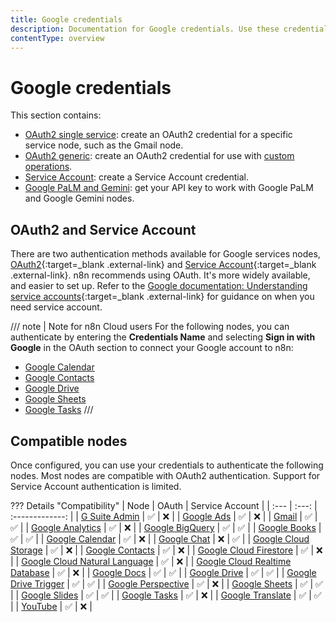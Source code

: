 ```yaml
---
title: Google credentials
description: Documentation for Google credentials. Use these credentials to authenticate Google in n8n, a workflow automation platform.
contentType: overview
---
```


# Google credentials

This section contains:

* [OAuth2 single service](/integrations/builtin/credentials/google/oauth-single-service/): create an OAuth2 credential for a specific service node, such as the Gmail node.
* [OAuth2 generic](/integrations/builtin/credentials/google/oauth-generic/): create an OAuth2 credential for use with [custom operations](/integrations/custom-operations/).
* [Service Account](/integrations/builtin/credentials/google/service-account/): create a Service Account credential.
* [Google PaLM and Gemini](/integrations/builtin/credentials/google/googleai/): get your API key to work with Google PaLM and Google Gemini nodes.


## OAuth2 and Service Account

There are two authentication methods available for Google services nodes, [OAuth2](https://developers.google.com/identity/protocols/oauth2){:target=_blank .external-link} and [Service Account](https://cloud.google.com/iam/docs/understanding-service-accounts){:target=_blank .external-link}. n8n recommends using OAuth. It's more widely available, and easier to set up. Refer to the [Google documentation: Understanding service accounts](https://cloud.google.com/iam/docs/understanding-service-accounts){:target=_blank .external-link} for guidance on when you need service account.

/// note | Note for n8n Cloud users
For the following nodes, you can authenticate by entering the **Credentials Name** and selecting **Sign in with Google** in the OAuth section to connect your Google account to n8n:

* [Google Calendar](/integrations/builtin/app-nodes/n8n-nodes-base.googlecalendar/)
* [Google Contacts](/integrations/builtin/app-nodes/n8n-nodes-base.googlecontacts/)
* [Google Drive](/integrations/builtin/app-nodes/n8n-nodes-base.googledrive/)
* [Google Sheets](/integrations/builtin/app-nodes/n8n-nodes-base.googlesheets/)
* [Google Tasks](/integrations/builtin/app-nodes/n8n-nodes-base.googletasks/)
///

## Compatible nodes

Once configured, you can use your credentials to authenticate the following nodes. Most nodes are compatible with OAuth2 authentication. Support for Service Account authentication is limited.

??? Details "Compatibility"
	| Node | OAuth | Service Account |
	| :--- | :---: | :-------------: |
	| [G Suite Admin](/integrations/builtin/app-nodes/n8n-nodes-base.gsuiteadmin/) | :white_check_mark: | :x: |
	| [Google Ads](/integrations/builtin/app-nodes/n8n-nodes-base.googleads/) | :white_check_mark: | :x: |
	| [Gmail](/integrations/builtin/app-nodes/n8n-nodes-base.gmail/) | :white_check_mark: | :white_check_mark: |
	| [Google Analytics](/integrations/builtin/app-nodes/n8n-nodes-base.googleanalytics/) | :white_check_mark: | :x: |
	| [Google BigQuery](/integrations/builtin/app-nodes/n8n-nodes-base.googlebigquery/) | :white_check_mark: | :white_check_mark: |
	| [Google Books](/integrations/builtin/app-nodes/n8n-nodes-base.googlebooks/) | :white_check_mark: | :white_check_mark: |
	| [Google Calendar](/integrations/builtin/app-nodes/n8n-nodes-base.googlecalendar/) | :white_check_mark: | :x: |
	| [Google Chat](/integrations/builtin/app-nodes/n8n-nodes-base.googlechat/) | :x: | :white_check_mark: |
	| [Google Cloud Storage](/integrations/builtin/app-nodes/n8n-nodes-base.googlecloudstorage/) | :white_check_mark: | :x: |
	| [Google Contacts](/integrations/builtin/app-nodes/n8n-nodes-base.googlecontacts/) | :white_check_mark: | :x: |
	| [Google Cloud Firestore](/integrations/builtin/app-nodes/n8n-nodes-base.googlecloudfirestore/) | :white_check_mark: | :x: |
	| [Google Cloud Natural Language](/integrations/builtin/app-nodes/n8n-nodes-base.googlecloudnaturallanguage/) | :white_check_mark: | :x: |
	| [Google Cloud Realtime Database](/integrations/builtin/app-nodes/n8n-nodes-base.googlecloudrealtimedatabase/) | :white_check_mark: | :x: |
	| [Google Docs](/integrations/builtin/app-nodes/n8n-nodes-base.googledocs/) | :white_check_mark: | :white_check_mark: |
	| [Google Drive](/integrations/builtin/app-nodes/n8n-nodes-base.googledrive/) | :white_check_mark: | :white_check_mark: |
	| [Google Drive Trigger](/integrations/builtin/trigger-nodes/n8n-nodes-base.googledrivetrigger/) | :white_check_mark: | :white_check_mark: |
	| [Google Perspective](/integrations/builtin/app-nodes/n8n-nodes-base.googleperspective/) | :white_check_mark: | :x: |
	| [Google Sheets](/integrations/builtin/app-nodes/n8n-nodes-base.googlesheets/) | :white_check_mark: | :white_check_mark: |
	| [Google Slides](/integrations/builtin/app-nodes/n8n-nodes-base.googleslides/) | :white_check_mark: | :white_check_mark: |
	| [Google Tasks](/integrations/builtin/app-nodes/n8n-nodes-base.googletasks/) | :white_check_mark: | :x: |
	| [Google Translate](/integrations/builtin/app-nodes/n8n-nodes-base.googletranslate/) | :white_check_mark: | :white_check_mark: |
	| [YouTube](/integrations/builtin/app-nodes/n8n-nodes-base.youtube/) | :white_check_mark: | :x: |





